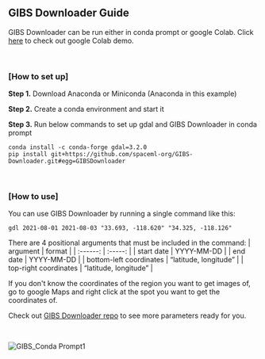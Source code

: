 ## GIBS Downloader Guide
GIBS Downloader can be run either in conda prompt or google Colab. 
Click [here](https://github.com/spaceml-org/GIBS-Downloader/blob/main/notebooks/GIBS_Downloader_Demo.ipynb) to check out google Colab demo.

&nbsp;

### [How to set up]
**Step 1.** Download Anaconda or Miniconda (Anaconda in this example)

**Step 2.** Create a conda environment and start it

**Step 3.** Run below commands to set up gdal and GIBS Downloader in conda prompt
```
conda install -c conda-forge gdal=3.2.0
pip install git+https://github.com/spaceml-org/GIBS-Downloader.git#egg=GIBSDownloader
```

&nbsp;

### [How to use]
You can use GIBS Downloader by running a single command like this:
```
gdl 2021-08-01 2021-08-03 "33.693, -118.620" "34.325, -118.126"
```

There are 4 positional arguments that must be included in the command:
| argument | format |
| :------: | :-----: |
| start date | YYYY-MM-DD |
| end date | YYYY-MM-DD |
| bottom-left coordinates | “latitude, longitude” |
| top-right coordinates | “latitude, longitude” |

If you don't know the coordinates of the region you want to get images of, go to google Maps and right click at the spot you want to get the coordinates of.

Check out [GIBS Downloader repo](https://github.com/spaceml-org/GIBS-Downloader) to see more parameters ready for you.

&nbsp;

![GIBS_Conda Prompt1](https://user-images.githubusercontent.com/66165810/132446559-8f1dfaf8-5d26-4cd6-8607-260466adf60e.gif)
